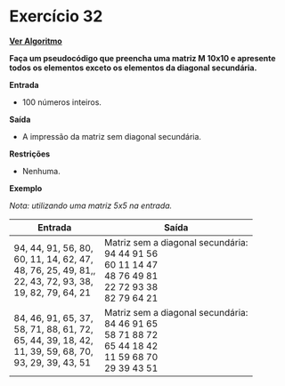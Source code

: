 # Exercício 32

[**Ver Algoritmo**](Algoritmo32.md)

**Faça um pseudocódigo que preencha uma matriz M 10x10 e apresente todos os elementos exceto os elementos da diagonal secundária.**

**Entrada**
- 100 números inteiros.

**Saída**
- A impressão da matriz sem diagonal secundária.

**Restrições**
- Nenhuma.

**Exemplo**

*Nota: utilizando uma matriz 5x5 na entrada.*

| Entrada                                           | Saída                              |
|---------------------------------------------------|------------------------------------|
| 94, 44, 91, 56, 80, <br> 60, 11, 14, 62, 47, <br> 48, 76, 25, 49, 81,, <br> 22, 43, 72, 93, 38, <br> 19, 82, 79, 64, 21 | Matriz sem a diagonal secundária: <br> 94 44 91 56 <br> 60 11 14 47 <br> 48 76 49 81 <br> 22 72 93 38 <br>  82 79 64 21 |
| 84, 46, 91, 65, 37, <br> 58, 71, 88, 61, 72, <br> 65, 44, 39, 18, 42, <br> 11, 39, 59, 68, 70, <br> 93, 29, 39, 43, 51 | Matriz sem a diagonal secundária: <br> 84 46 91 65  <br> 58 71 88 72 <br> 65 44 18 42 <br> 11 59 68 70 <br> 29 39 43 51 |
